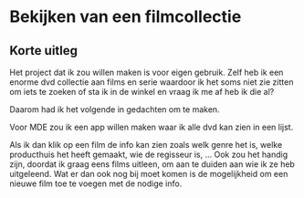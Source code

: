 # Bekijken van een filmcollectie

## Korte uitleg
Het project dat ik zou willen maken is voor eigen gebruik. 
Zelf heb ik een enorme dvd collectie aan films en serie waardoor 
ik het soms niet zie zitten om iets te zoeken of sta ik in de winkel en vraag ik me af heb ik die al? 

Daarom had ik het volgende in gedachten om te maken. 

Voor MDE zou ik een app willen maken waar ik alle dvd kan zien in een lijst. 

Als ik dan klik op een film de info kan zien zoals welk genre het is, welke producthuis het heeft gemaakt, wie de regisseur is, … 
Ook zou het handig zijn, doordat ik graag eens films uitleen, om aan te duiden aan wie ik ze heb uitgeleend.
Wat er dan ook nog bij moet komen is de mogelijkheid om een nieuwe film toe te voegen met de nodige info.
